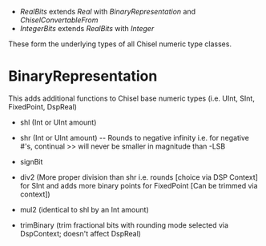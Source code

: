 * *RealBits* extends *Real* with *BinaryRepresentation* and *ChiselConvertableFrom*
* *IntegerBits* extends *RealBits* with *Integer*

These form the underlying types of all Chisel numeric type classes. 

# BinaryRepresentation

This adds additional functions to Chisel base numeric types (i.e. UInt, SInt, FixedPoint, DspReal)

* shl (Int or UInt amount)
* shr (Int or UInt amount) -- Rounds to negative infinity i.e. for negative #'s, continual >> will never be smaller in magnitude than -LSB
* signBit

* div2 (More proper division than shr i.e. rounds [choice via DSP Context] for SInt and adds more binary points for FixedPoint [Can be trimmed via context])
* mul2 (identical to shl by an Int amount)
* trimBinary (trim fractional bits with rounding mode selected via DspContext; doesn't affect DspReal)

